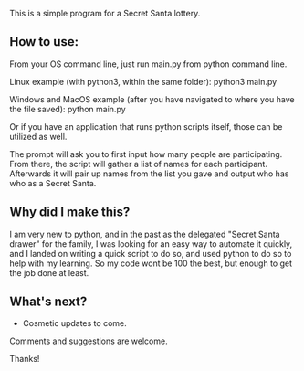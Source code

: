 This is a simple program for a Secret Santa lottery.

How to use:
-----------

From your OS command line, just run main.py from python command line.

Linux example (with python3, within the same folder):
  python3 main.py

Windows and MacOS example (after you have navigated to where you have the file saved):
  python main.py

Or if you have an application that runs python scripts itself, those can be utilized as well.

The prompt will ask you to first input how many people are participating.
From there, the script will gather a list of names for each participant.
Afterwards it will pair up names from the list you gave and output who has who as a Secret Santa.

Why did I make this?
--------------------
I am very new to python, and in the past as the delegated "Secret Santa drawer" for the family, I was looking for an easy way to automate it quickly, and I landed on writing a quick script to do so, and used python to do so to help with my learning. So my code wont be 100 the best, but enough to get the job done at least.

What's next?
------------
- Cosmetic updates to come.

Comments and suggestions are welcome.

Thanks!
